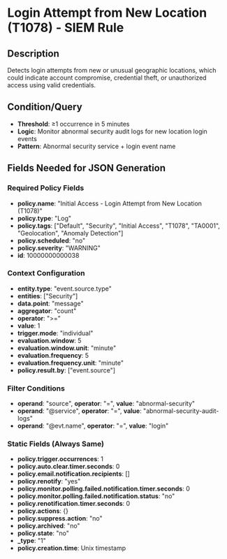 # Login Attempt from New Location (T1078) - SIEM Rule

## Description
Detects login attempts from new or unusual geographic locations, which could indicate account compromise, credential theft, or unauthorized access using valid credentials.

## Condition/Query
- **Threshold**: ≥1 occurrence in 5 minutes
- **Logic**: Monitor abnormal security audit logs for new location login events
- **Pattern**: Abnormal security service + login event name

## Fields Needed for JSON Generation

### Required Policy Fields
- **policy.name**: "Initial Access - Login Attempt from New Location (T1078)"
- **policy.type**: "Log"
- **policy.tags**: ["Default", "Security", "Initial Access", "T1078", "TA0001", "Geolocation", "Anomaly Detection"]
- **policy.scheduled**: "no"
- **policy.severity**: "WARNING"
- **id**: 10000000000038

### Context Configuration
- **entity.type**: "event.source.type"
- **entities**: ["Security"]
- **data.point**: "message"
- **aggregator**: "count"
- **operator**: ">="
- **value**: 1
- **trigger.mode**: "individual"
- **evaluation.window**: 5
- **evaluation.window.unit**: "minute"
- **evaluation.frequency**: 5
- **evaluation.frequency.unit**: "minute"
- **policy.result.by**: ["event.source"]

### Filter Conditions
- **operand**: "source", **operator**: "=", **value**: "abnormal-security"
- **operand**: "@service", **operator**: "=", **value**: "abnormal-security-audit-logs"
- **operand**: "@evt.name", **operator**: "=", **value**: "login"

### Static Fields (Always Same)
- **policy.trigger.occurrences**: 1
- **policy.auto.clear.timer.seconds**: 0
- **policy.email.notification.recipients**: []
- **policy.renotify**: "yes"
- **policy.monitor.polling.failed.notification.timer.seconds**: 0
- **policy.monitor.polling.failed.notification.status**: "no"
- **policy.renotification.timer.seconds**: 0
- **policy.actions**: {}
- **policy.suppress.action**: "no"
- **policy.archived**: "no"
- **policy.state**: "no"
- **_type**: "1"
- **policy.creation.time**: Unix timestamp